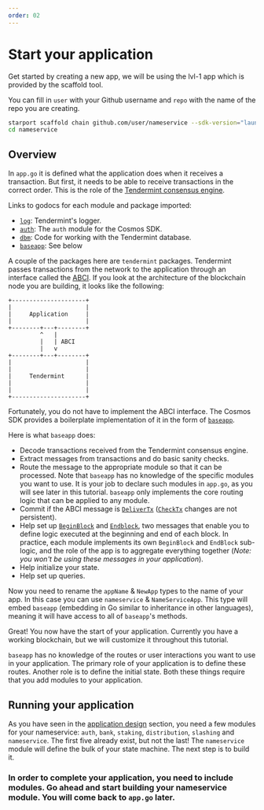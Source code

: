 ```yaml
---
order: 02
---
```


# Start your application

Get started by creating a new app, we will be using the lvl-1 app which is provided by the scaffold tool.

You can fill in `user` with your Github username and `repo` with the name of the repo you are creating. 
```bash
starport scaffold chain github.com/user/nameservice --sdk-version="launchpad"
cd nameservice
```

## Overview

In `app.go` it is defined what the application does when it receives a transaction. But first, it needs to be able to receive transactions in the correct order. This is the role of the [Tendermint consensus engine](https://github.com/tendermint/tendermint).

Links to godocs for each module and package imported:

- [`log`](https://godoc.org/github.com/tendermint/tendermint/libs/log): Tendermint's logger.
- [`auth`](https://godoc.org/github.com/cosmos/cosmos-sdk/x/auth): The `auth` module for the Cosmos SDK.
- [`dbm`](https://godoc.org/github.com/tendermint/tm-db): Code for working with the Tendermint database.
- [`baseapp`](https://godoc.org/github.com/cosmos/cosmos-sdk/baseapp): See below

A couple of the packages here are `tendermint` packages. Tendermint passes transactions from the network to the application through an interface called the [ABCI](https://docs.tendermint.com/master/spec/abci/). If you look at the architecture of the blockchain node you are building, it looks like the following:

```
+---------------------+
|                     |
|     Application     |
|                     |
+--------+---+--------+
         ^   |
         |   | ABCI
         |   v
+--------+---+--------+
|                     |
|                     |
|     Tendermint      |
|                     |
|                     |
+---------------------+
```

Fortunately, you do not have to implement the ABCI interface. The Cosmos SDK provides a boilerplate implementation of it in the form of [`baseapp`](https://godoc.org/github.com/cosmos/cosmos-sdk/baseapp).

Here is what `baseapp` does:

- Decode transactions received from the Tendermint consensus engine.
- Extract messages from transactions and do basic sanity checks.
- Route the message to the appropriate module so that it can be processed. Note that `baseapp` has no knowledge of the specific modules you want to use. It is your job to declare such modules in `app.go`, as you will see later in this tutorial. `baseapp` only implements the core routing logic that can be applied to any module.
- Commit if the ABCI message is [`DeliverTx`](https://docs.tendermint.com/master/spec/abci/abci.html#delivertx) ([`CheckTx`](https://docs.tendermint.com/master/spec/abci/abci.html#checktx) changes are not persistent).
- Help set up [`BeginBlock`](https://docs.tendermint.com/master/spec/abci/abci.html#beginblock) and [`Endblock`](https://docs.tendermint.com/master/spec/abci/abci.html#endblock), two messages that enable you to define logic executed at the beginning and end of each block. In practice, each module implements its own `BeginBlock` and `EndBlock` sub-logic, and the role of the app is to aggregate everything together (_Note: you won't be using these messages in your application_).
- Help initialize your state.
- Help set up queries.

Now you need to rename the `appName` & `NewApp` types to the name of your app. In this case you can use `nameservice` & `NameServiceApp`. This type will embed `baseapp` (embedding in Go similar to inheritance in other languages), meaning it will have access to all of `baseapp`'s methods.

Great! You now have the start of your application. Currently you have a working blockchain, but we will customize it throughout this tutorial.

`baseapp` has no knowledge of the routes or user interactions you want to use in your application. The primary role of your application is to define these routes. Another role is to define the initial state. Both these things require that you add modules to your application.

## Running your application

As you have seen in the [application design](./app-design.md) section, you need a few modules for your nameservice: `auth`, `bank`, `staking`, `distribution`, `slashing` and `nameservice`. The first five already exist, but not the last! The `nameservice` module will define the bulk of your state machine. The next step is to build it.

### In order to complete your application, you need to include modules. Go ahead and start building your nameservice module. You will come back to `app.go` later.
